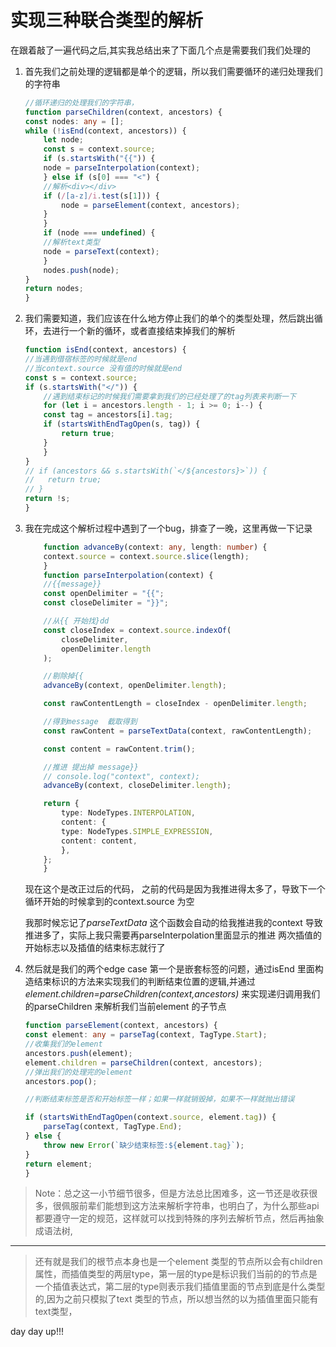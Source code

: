# 实现三种联合类型的解析

在跟着敲了一遍代码之后,其实我总结出来了下面几个点是需要我们我们处理的

1. 首先我们之前处理的逻辑都是单个的逻辑，所以我们需要循环的递归处理我们的字符串

    ```typescript
    //循环递归的处理我们的字符串，
    function parseChildren(context, ancestors) {
    const nodes: any = [];
    while (!isEnd(context, ancestors)) {
        let node;
        const s = context.source;
        if (s.startsWith("{{")) {
        node = parseInterpolation(context);
        } else if (s[0] === "<") {
        //解析<div></div>
        if (/[a-z]/i.test(s[1])) {
            node = parseElement(context, ancestors);
        }
        }
        if (node === undefined) {
        //解析text类型
        node = parseText(context);
        }
        nodes.push(node);
    }
    return nodes;
    }

    ```

2. 我们需要知道，我们应该在什么地方停止我们的单个的类型处理，然后跳出循环，去进行一个新的循环，或者直接结束掉我们的解析

    ```typescript
    function isEnd(context, ancestors) {
    //当遇到借宿标签的时候就是end
    //当context.source 没有值的时候就是end
    const s = context.source;
    if (s.startsWith("</")) {
        //遇到结束标记的时候我们需要拿到我们的已经处理了的tag列表来判断一下
        for (let i = ancestors.length - 1; i >= 0; i--) {
        const tag = ancestors[i].tag;
        if (startsWithEndTagOpen(s, tag)) {
            return true;
        }
        }
    }
    // if (ancestors && s.startsWith(`</${ancestors}>`)) {
    //   return true;
    // }
    return !s;
    }
    ```

3. 我在完成这个解析过程中遇到了一个bug，排查了一晚，这里再做一下记录

    ```typescript
        function advanceBy(context: any, length: number) {
        context.source = context.source.slice(length);
        }
        function parseInterpolation(context) {
        //{{message}}
        const openDelimiter = "{{";
        const closeDelimiter = "}}";

        //从{{ 开始找}dd
        const closeIndex = context.source.indexOf(
            closeDelimiter,
            openDelimiter.length
        );

        //剔除掉{{
        advanceBy(context, openDelimiter.length);

        const rawContentLength = closeIndex - openDelimiter.length;

        //得到message  截取得到
        const rawContent = parseTextData(context, rawContentLength);

        const content = rawContent.trim();

        //推进 提出掉 message}}
        // console.log("context", context);
        advanceBy(context, closeDelimiter.length);

        return {
            type: NodeTypes.INTERPOLATION,
            content: {
            type: NodeTypes.SIMPLE_EXPRESSION,
            content: content,
            },
        };
        }
    ```

    现在这个是改正过后的代码， 之前的代码是因为我推进得太多了，导致下一个循环开始的时候拿到的context.source 为空

    我那时候忘记了*parseTextData* 这个函数会自动的给我推进我的context 导致推进多了，实际上我只需要再parseInterpolation里面显示的推进 两次插值的开始标志以及插值的结束标志就行了

4. 然后就是我们的两个edge case 第一个是嵌套标签的问题，通过isEnd 里面构造结束标识的方法来实现我们的判断结束位置的逻辑,并通过*element.children=parseChildren(context,ancestors)* 来实现递归调用我们的parseChildren 来解析我们当前element 的子节点

    ```typescript
    function parseElement(context, ancestors) {
    const element: any = parseTag(context, TagType.Start);
    //收集我们的element
    ancestors.push(element);
    element.children = parseChildren(context, ancestors);
    //弹出我们的处理完的element
    ancestors.pop();

    //判断结束标签是否和开始标签一样；如果一样就销毁掉，如果不一样就抛出错误

    if (startsWithEndTagOpen(context.source, element.tag)) {
        parseTag(context, TagType.End);
    } else {
        throw new Error(`缺少结束标签:${element.tag}`);
    }
    return element;
    }
    ```

>Note：总之这一小节细节很多，但是方法总比困难多，这一节还是收获很多，很佩服前辈们能想到这方法来解析字符串，也明白了，为什么那些api 都要遵守一定的规范，这样就可以找到特殊的序列去解析节点，然后再抽象成语法树,

---

> 还有就是我们的根节点本身也是一个element 类型的节点所以会有children属性，而插值类型的两层type，第一层的type是标识我们当前的的节点是一个插值表达式，第二层的type则表示我们插值里面的节点到底是什么类型的,因为之前只模拟了text 类型的节点，所以想当然的以为插值里面只能有text类型，

day day up!!!
